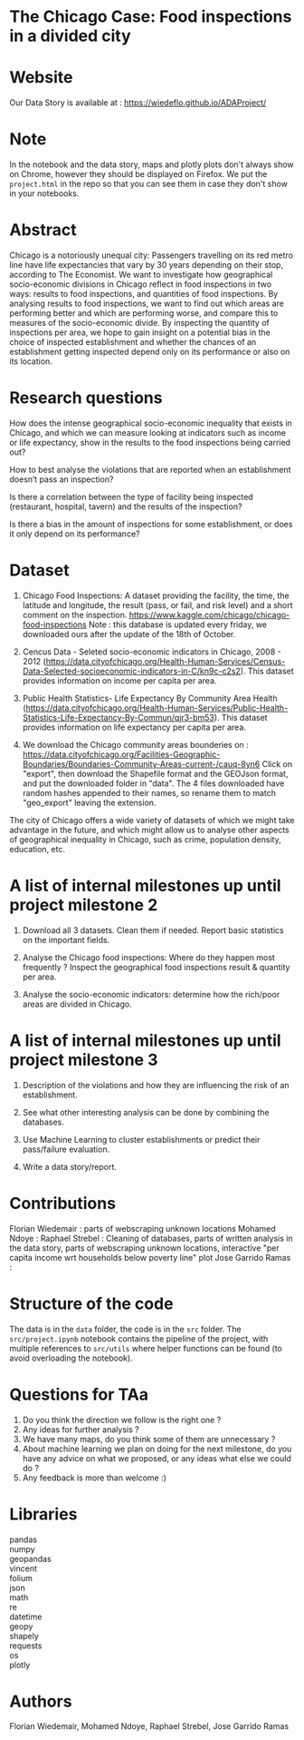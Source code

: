# The Chicago Case: Food inspections in a divided city

# Website
Our Data Story is available at : https://wiedeflo.github.io/ADAProject/

# Note
In the notebook and the data story, maps and plotly plots don't always show on Chrome, however they should be displayed on Firefox. We put the ```project.html``` in the repo so that you can see them in case they don't show in your notebooks. 

# Abstract
Chicago is a notoriously unequal city: Passengers travelling on its red metro line have life expectancies that vary by 30 years depending on their stop, according to The Economist. We want to investigate how geographical socio-economic divisions in Chicago reflect in food inspections in two ways: results to food inspections, and quantities of food inspections. By analysing results to food inspections, we want to find out which areas are performing better and which are performing worse, and compare this to measures of the socio-economic divide. By inspecting the quantity of inspections per area, we hope to gain insight on a potential bias in the choice of inspected establishment and whether the chances of an establishment getting inspected depend only on its performance or also on its location.


# Research questions
How does the intense geographical socio-economic inequality that exists in Chicago, and which we can measure looking at indicators such as income or life expectancy, show in the results to the food inspections being carried out?  

How to best analyse the violations that are reported when an establishment doesn’t pass an inspection?

Is there a correlation between the type of facility being inspected (restaurant, hospital, tavern) and the results of the inspection?

Is there a bias in the amount of inspections for some establishment, or does it only depend on its performance?

# Dataset
1) Chicago Food Inspections: A dataset providing the facility, the time, the latitude and longitude, the result (pass, or fail, and risk level) and a short comment on the inspection.
https://www.kaggle.com/chicago/chicago-food-inspections
Note : this database is updated every friday, we downloaded ours after the update of the 18th of October.

2) Cencus Data - Seleted socio-economic indicators in Chicago, 2008 - 2012 (https://data.cityofchicago.org/Health-Human-Services/Census-Data-Selected-socioeconomic-indicators-in-C/kn9c-c2s2). This dataset provides information on income per capita per area.

3) Public Health Statistics- Life Expectancy By Community Area Health (https://data.cityofchicago.org/Health-Human-Services/Public-Health-Statistics-Life-Expectancy-By-Commun/qjr3-bm53). This dataset provides information on life expectancy per capita per area.

4) We download the Chicago community areas bounderies on :
https://data.cityofchicago.org/Facilities-Geographic-Boundaries/Boundaries-Community-Areas-current-/cauq-8yn6
Click on "export", then download the Shapefile format and the GEOJson format, and put the downloaded folder in "data". The 4 files downloaded have random hashes appended to their names, so rename them to match "geo_export" leaving the extension.

The city of Chicago offers a wide variety of datasets of which we might take advantage in the future, and which might allow us to analyse other aspects of geographical inequality in Chicago, such as crime, population density, education, etc.

# A list of internal milestones up until project milestone 2
1) Download all 3 datasets. Clean them if needed. Report basic statistics on the important fields.

2) Analyse the Chicago food inspections: Where do they happen most frequently ? Inspect the geographical food inspections result & quantity per area.

3) Analyse the socio-economic indicators: determine how the rich/poor areas are divided in Chicago.

# A list of internal milestones up until project milestone 3
1) Description of the violations and how they are influencing the risk of an establishment.

2) See what other interesting analysis can be done by combining the databases.

3) Use Machine Learning to cluster establishments or predict their pass/failure evaluation.

4) Write a data story/report.

# Contributions
Florian Wiedemair : parts of webscraping unknown locations
Mohamed Ndoye :
Raphael Strebel : Cleaning of databases, parts of written analysis in the data story, parts of webscraping unknown locations, interactive "per capita income wrt households below poverty line" plot
Jose Garrido Ramas :

# Structure of the code
The data is in the ```data``` folder, the code is in the ```src``` folder. The ```src/project.ipynb``` notebook contains the pipeline of the project, with multiple references to ```src/utils``` where helper functions can be found (to avoid overloading the notebook).

# Questions for TAa
1) Do you think the direction we follow is the right one ?
2) Any ideas for further analysis ?
3) We have many maps, do you think some of them are unnecessary ?
4) About machine learning we plan on doing for the next milestone, do you have any advice on what we proposed, or any ideas what else we could do ?
5) Any feedback is more than welcome :) 

# Libraries
pandas \
numpy \
geopandas \
vincent \
folium \
json \
math \
re \
datetime \
geopy \
shapely \
requests \
os \
plotly

# Authors
Florian Wiedemair, Mohamed Ndoye, Raphael Strebel, Jose Garrido Ramas